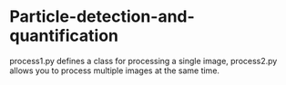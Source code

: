 # Particle-detection-and-quantification
process1.py defines a class for processing a single image, process2.py allows you to process multiple images at the same time.
